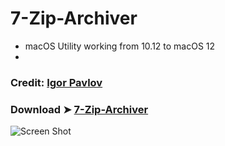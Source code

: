 # 7-Zip-Archiver
- macOS Utility working from 10.12 to macOS 12
- 
### Credit: [Igor Pavlov](https://www.7-zip.org/)
### Download ➤ [7-Zip-Archiver](https://github.com/chris1111/7-Zip-Archiver/raw/Master/7-Zip%20Archiver.zip)

![Screen Shot](https://user-images.githubusercontent.com/6248794/164129819-318dea5b-39aa-4377-805b-2f50c8fb327f.png)

